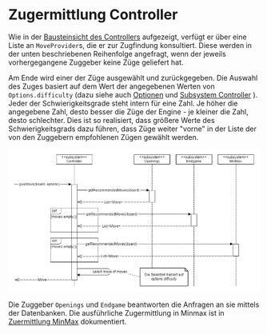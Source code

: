 # Zugermittlung Controller

Wie in der [Bausteinsicht des Controllers](../../../flengine/bausteinsicht/ebene-2/subsystem-controller.md) aufgezeigt, verfügt er über eine Liste an `MoveProvider`s, die er zur Zugfindung konsultiert. Diese werden in der unten beschriebenen Reihenfolge angefragt, wenn der jeweils vorhergegangene Zuggeber keine Züge geliefert hat.

Am Ende wird einer der Züge ausgewählt und zurückgegeben. Die Auswahl des Zuges basiert auf dem Wert der angegebenen Werten von `Options.difficulty` (dazu siehe auch [Optionen](../../../flengine/querschnittliche-konzeption/optionen.md) und [Subsystem Controller](../../../flengine/bausteinsicht/ebene-2/subsystem-controller.md) ). Jeder der Schwierigkeitsgrade steht intern für eine Zahl. Je höher die angegebene Zahl, desto besser die Züge der Engine - je kleiner die Zahl, desto schlechter. Dies ist so realisiert, dass größere Werte des Schwierigkeitsgrads dazu führen, dass Züge weiter "vorne" in der Liste der von den Zuggebern empfohlenen Zügen gewählt werden.

![](./attachments/SequenceDiagramController.png)

Die Zuggeber `Openings` und `Endgame` beantworten die Anfragen an sie mittels der Datenbanken. Die ausführliche Zugermittlung in Minmax ist in [Zuermittlung MinMax](../zugermittlung/zuermittlung-minmax.md) dokumentiert.